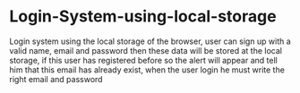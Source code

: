 # Login-System-using-local-storage
Login system using the local storage of the browser, user can sign up with a valid name, email and password then these data will be stored at the local storage, if this user has registered before so the alert will appear and tell him that this email has already exist, when the user login he must write the right email and password
